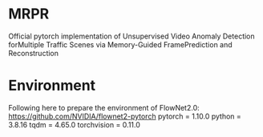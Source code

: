 # MRPR
Official pytorch implementation of Unsupervised Video Anomaly Detection forMultiple Traffic Scenes via Memory-Guided FramePrediction and Reconstruction

# Environment
Following here to prepare the environment of FlowNet2.0: https://github.com/NVIDIA/flownet2-pytorch
pytorch = 1.10.0
python = 3.8.16
tqdm = 4.65.0
torchvision = 0.11.0
